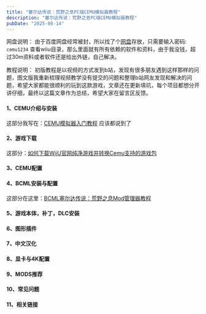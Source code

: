 ```yaml
---
title: "塞尔达传说：荒野之息PC端CEMU模拟器教程"
description: "塞尔达传说：荒野之息PC端CEMU模拟器教程"
pubDate: "2025-08-14"
---
```


网盘说明：
由于百度网盘经常被封，所以找了个[网盘][1]存放，只需要输入密码: `cemu1234` 查看wiiu目录，那么里面就有所有依赖的软件和资料，由于我没钱，超过30m资料或者软件还是给出外链，自己解决。

教程说明：
初版教程是以视频的方式发到b站，发现有很多朋友遇到这样那样的问题，图文版我重新梳理视频教学没有提交的问题和整理b站网友发现和解决的问题，希望大家都能很顺利的玩到这款游戏，文章还在更新填坑，每个项目都想分开讲仔细，最终以这篇文章作为总结，希望大家在留言区反馈。

#### 1、CEMU介绍与安装
这部分我写在：[CEMU模拟器入门教程](../cemu-emulator-start)
应该都说到了

#### 2、游戏下载

这部分：[如何下载WiiU官网纯净游戏并转换Cemu支持的游戏包](../download-wiiu-games)

#### 3、CEMU配置

#### 4、BCML安装与配置

这部分在这里：[BCML塞尔达传说：荒野之息Mod管理器教程](../bcml)

#### 5、游戏本体，补丁，DLC安装

#### 6、图形插件

#### 7、中文汉化

#### 8、显卡与4K配置

#### 9、MODS推荐

#### 10、常见问题

#### 11、相关链接


  [1]: http://caicaiying.ysepan.com/